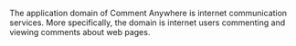 The application domain of Comment Anywhere is internet communication services. More specifically, the domain is internet users commenting and viewing comments about web pages.